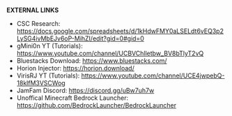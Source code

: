 **EXTERNAL LINKS**

- CSC Research: https://docs.google.com/spreadsheets/d/1kHdwFMY0aLSELdt6vEQ3p2LySG4ivMbEJv6oP-MihZI/edit?gid=0#gid=0
- gMini0n YT (Tutorials): https://www.youtube.com/channel/UCBVChlletbw_BV8bTlyT2vQ
- Bluestacks Download: https://www.bluestacks.com/
- Horion Injector: https://horion.download/
- VirisRJ YT (Tutorials): https://www.youtube.com/channel/UCE4jwpebQ-18klfM3VSCWog
- JamFam Discord: https://discord.gg/uBw7uh7w
- Unoffical Minecraft Bedrock Launcher: https://github.com/BedrockLauncher/BedrockLauncher

